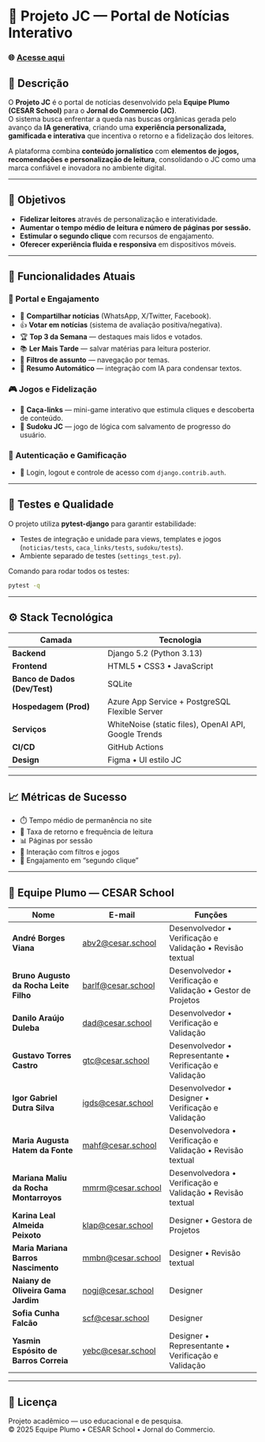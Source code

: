 # 📰 Projeto JC — Portal de Notícias Interativo  
### 🌐 [Acesse aqui](https://jcproject.azurewebsites.net/)

## 📌 Descrição  
O **Projeto JC** é o portal de notícias desenvolvido pela **Equipe Plumo (CESAR School)** para o **Jornal do Commercio (JC)**.  
O sistema busca enfrentar a queda nas buscas orgânicas gerada pelo avanço da **IA generativa**, criando uma **experiência personalizada, gamificada e interativa** que incentiva o retorno e a fidelização dos leitores.  

A plataforma combina **conteúdo jornalístico** com **elementos de jogos, recomendações e personalização de leitura**, consolidando o JC como uma marca confiável e inovadora no ambiente digital.

---

## 🎯 Objetivos
- **Fidelizar leitores** através de personalização e interatividade.  
- **Aumentar o tempo médio de leitura e número de páginas por sessão.**  
- **Estimular o segundo clique** com recursos de engajamento.  
- **Oferecer experiência fluida e responsiva** em dispositivos móveis.  

---

## 🚀 Funcionalidades Atuais

### 📰 Portal e Engajamento
- 🔗 **Compartilhar notícias** (WhatsApp, X/Twitter, Facebook).  
- 👍 **Votar em notícias** (sistema de avaliação positiva/negativa).  
- 🏆 **Top 3 da Semana** — destaques mais lidos e votados.  
- 📚 **Ler Mais Tarde** — salvar matérias para leitura posterior.  
- 🧭 **Filtros de assunto** — navegação por temas.  
- 🧠 **Resumo Automático** — integração com IA para condensar textos.

### 🎮 Jogos e Fidelização
- 🎯 **Caça-links** — mini-game interativo que estimula cliques e descoberta de conteúdo.  
- 🔢 **Sudoku JC** — jogo de lógica com salvamento de progresso do usuário.

### 🧩 Autenticação e Gamificação
- 🔐 Login, logout e controle de acesso com `django.contrib.auth`.  

---

## 🧪 Testes e Qualidade
O projeto utiliza **pytest-django** para garantir estabilidade:
- Testes de integração e unidade para views, templates e jogos (`noticias/tests`, `caca_links/tests`, `sudoku/tests`).  
- Ambiente separado de testes (`settings_test.py`).  

Comando para rodar todos os testes:  
```bash
pytest -q
```

---

## ⚙️ Stack Tecnológica
| Camada | Tecnologia |
|--------|-------------|
| **Backend** | Django 5.2 (Python 3.13) |
| **Frontend** | HTML5 • CSS3 • JavaScript |
| **Banco de Dados (Dev/Test)** | SQLite |
| **Hospedagem (Prod)** | Azure App Service + PostgreSQL Flexible Server |
| **Serviços** | WhiteNoise (static files), OpenAI API, Google Trends |
| **CI/CD** | GitHub Actions |
| **Design** | Figma • UI estilo JC |

---

## 📈 Métricas de Sucesso
- ⏱️ Tempo médio de permanência no site  
- 🔁 Taxa de retorno e frequência de leitura  
- 📊 Páginas por sessão  
- 📰 Interação com filtros e jogos  
- 💬 Engajamento em “segundo clique”  

---

## 👥 Equipe Plumo — CESAR School

| Nome | E-mail | Funções |
|------|--------|----------|
| **André Borges Viana** | abv2@cesar.school | Desenvolvedor • Verificação e Validação • Revisão textual |
| **Bruno Augusto da Rocha Leite Filho** | barlf@cesar.school | Desenvolvedor • Verificação e Validação • Gestor de Projetos |
| **Danilo Araújo Duleba** | dad@cesar.school | Desenvolvedor • Verificação e Validação |
| **Gustavo Torres Castro** | gtc@cesar.school | Desenvolvedor • Representante • Verificação e Validação |
| **Igor Gabriel Dutra Silva** | igds@cesar.school | Desenvolvedor • Designer • Verificação e Validação |
| **Maria Augusta Hatem da Fonte** | mahf@cesar.school | Desenvolvedora • Verificação e Validação • Revisão textual |
| **Mariana Maliu da Rocha Montarroyos** | mmrm@cesar.school | Desenvolvedora • Verificação e Validação • Revisão textual |
| **Karina Leal Almeida Peixoto** | klap@cesar.school | Designer • Gestora de Projetos |
| **Maria Mariana Barros Nascimento** | mmbn@cesar.school | Designer • Revisão textual |
| **Naiany de Oliveira Gama Jardim** | nogj@cesar.school | Designer |
| **Sofia Cunha Falcão** | scf@cesar.school | Designer |
| **Yasmin Espósito de Barros Correia** | yebc@cesar.school | Designer • Representante • Verificação e Validação |

---

## 📄 Licença
Projeto acadêmico — uso educacional e de pesquisa.  
© 2025 Equipe Plumo • CESAR School • Jornal do Commercio.

